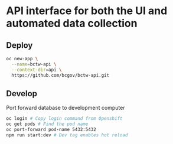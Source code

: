 # API interface for both the UI and automated data collection

## Deploy

```bash
oc new-app \
  --name=bctw-api \
  --context-dir=api \
  https://github.com/bcgov/bctw-api.git
```

## Develop

Port forward database to development computer

```bash
oc login # Copy login command from Openshift
oc get pods # Find the pod name
oc port-forward pod-name 5432:5432
npm run start:dev # Dev tag enables hot reload
```
